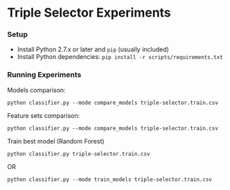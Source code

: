 # Triple Selector Experiments

### Setup

* Install Python 2.7.x or later and `pip` (usually included)
* Install Python dependencies: `pip install -r scripts/requirements.txt`

### Running Experiments

Models comparison:

```
python classifier.py --mode compare_models triple-selector.train.csv
```

Feature sets comparison:

```
python classifier.py --mode compare_models triple-selector.train.csv
```

Train best model (Random Forest)

```
python classifier.py triple-selector.train.csv
```

OR

```
python classifier.py --mode train_models triple-selector.train.csv
```
